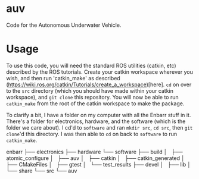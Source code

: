 # auv
Code for the Autonomous Underwater Vehicle.

# Usage
To use this code, you will need the standard ROS utilities (catkin, etc) described by the ROS tutorials. Create your catkin workspace wherever you wish, and then run 'catkin_make' as described (https://wiki.ros.org/catkin/Tutorials/create_a_workspace)[here]. `cd` on over to the `src` directory (which you should have made within your catkin workspace), and `git clone` this repository. You will now be able to run `catkin_make` from the root of the catkin workspace to make the package.

To clarify a bit, I have a folder on my computer with all the Enbarr stuff in it. There's a folder for electronics, hardware, and the software (which is the folder we care about). I cd'd to `software` and ran `mkdir src`, `cd src`, then `git clone`'d this directory. I was then able to `cd` on back to `software` to run `catkin_make`.

enbarr
├── electronics
├── hardware
└── software
    ├── build
    │   ├── atomic_configure
    │   ├── auv
    │   ├── catkin
    │   ├── catkin_generated
    │   ├── CMakeFiles
    │   ├── gtest
    │   └── test_results
    ├── devel
    │   ├── lib
    │   └── share
    └── src
        └── auv

